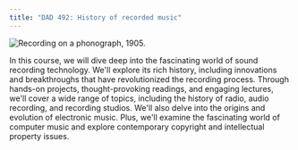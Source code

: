 ```yaml
---
title: "DAD 492: History of recorded music"
---
```


![Recording on a phonograph, 1905.](https://www.historytoday.com/sites/default/files/1_Opener_Phonograph.jpg)

In this course, we will dive deep into the fascinating world of sound recording technology. We'll explore its rich history, including innovations and breakthroughs that have revolutionized the recording process. Through hands-on projects, thought-provoking readings, and engaging lectures, we'll cover a wide range of topics, including the history of radio, audio recording, and recording studios. We'll also delve into the origins and evolution of electronic music. Plus, we'll examine the fascinating world of computer music and explore contemporary copyright and intellectual property issues.